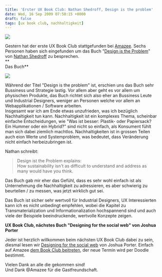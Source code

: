 ```yaml
---
title: 'Erster UX Book Club: Nathan Shedroff, Design is the problem'
date: Wed, 16 Sep 2009 07:58:15 +0000
draft: false
tags: [ux book club, nachhaltigkeit]
---
```


![](https://phaven-prod.s3.amazonaws.com/files/image_part/asset/697803/aArpDa1P24v-KLwTm65RSjtyw48/IMG_0013.jpg)

Gestern hat der erste UX Book Club stattgefunden bei [Amazee](http://www.amazee.com). Sechs Personen haben sich eingefunden um das Buch "[Design is the Problem](http://rosenfeldmedia.com/books/sustainable-design/)" von [Nathan Shedroff](http://www.nathan.com/) zu besprechen.  
**  
Das Buch**

![](https://phaven-prod.s3.amazonaws.com/files/image_part/asset/697805/RH0HVSE5xJD1I-SdLYLLfrnA8vA/media_httpwwwamazeecomfilesimagecachewidgetblogwidgetblog3309904022273fa3ee07jpg_cJpqElAcooyglxd.jpg)

Während der Titel "Design is the problem" ist, erschien uns das Buch sehr Bussiness und Strategie lastig. Vor allem aber geht es vor allem um physischen Produkte, das Buch richtet sich also eher an Bussiness Leute und Industrial Designers, weniger an Personen welche vor allem an Webapplikationen / Software arbeiten.  
Insgesamt war ich am Ende etwas unzufrieden, was ich bezüglich Nachhaltigkeit tun kann. Nachhaltigkeit ist ein komplexes Thema, scheinbar einfache Entscheidungen, wie "Was ist besser: Plastik- oder Papiersack? Ein Hummer oder ein Hybrid?" sind nicht so einfach, als Konsument fühlt man sich dabei ziemlich machtlos. Nachhaltigkeiten ist in grossen Teilen auch eion Werte und Systemproblem, was bedeutet, dass Veränderung nicht einfach herbeizubringen ist.

Nathan schreibt:  

> Design ist the Problem explains:  
> How sustainability isn't as difficult to understand and address as many would have you think.  

Das Buch gab mir eher das Gefühl, dass es sehr wohl einfach ist als Unternehmung die Nachhaltigkeit zu adressieren, es aber schwierig zu beurteilen / zu messen, was jetzt wirklich gut sei.

Das Buch ist sicher sehr wertvoll für Industrial Designers, UX Interessierten kann ich es nicht unbedingt empfehlen, wobei die Kapitel zu Transmaterialization und Informationalization hochspannend sind und auch viele der Beispiele beeindruckende, wertvolle Konzepte zeigen.

**UX Book Club, nächstes Buch "Designing for the social web" von Joshua Porter**

Jeder ist herzlich willkommen beim nächsten UX Book Club dabei zu sein, diesmal lesen wir [Designing for the social web](http://www.amazon.de/Designing-Social-Applications-Voices-Matter/dp/0321534921/ref=sr_1_1?ie=UTF8&s=books-intl-de&qid=1253086771&sr=8-1) von Joshua Porter. Einfach auf Amazee [dem Book Club beitreten](http://www.amazee.com/ux-book-club-switzerland), der neue Termin wird per Doodle bestimmt.

Vielen Dank an alle die gekommen sind!  
Und Dank @Amazee für die Gastfreundschaft.